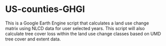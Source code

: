# US-counties-GHGI

This is a Google Earth Engine script that calculates a land use change matrix using NLCD data for user selected years. This script will also calculate tree cover loss within the land use change classes based on UMD tree cover and extent data.
